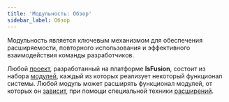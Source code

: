 ```yaml
---
title: 'Модульность: Обзор'
sidebar_label: Обзор
---
```


Модульность является ключевым механизмом для обеспечения расширяемости, повторного использования и эффективного взаимодействия команды разработчиков.

Любой [проект](Projects.md), разработанный на платформе **lsFusion**, состоит из набора [модулей](Modules.md), каждый из которых реализует некоторый функционал системы. Любой модуль может расширять функционал модулей, от которых он [зависит](Modules.md#depends), при помощи специальной техники [расширений](Extensions.md).

 

